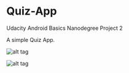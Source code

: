 # Quiz-App
Udacity Android Basics Nanodegree Project 2

A simple Quiz App.

![alt tag](http://i.imgur.com/kti7eWV.png)

![alt tag](http://i.imgur.com/DJKtOE8.png)
